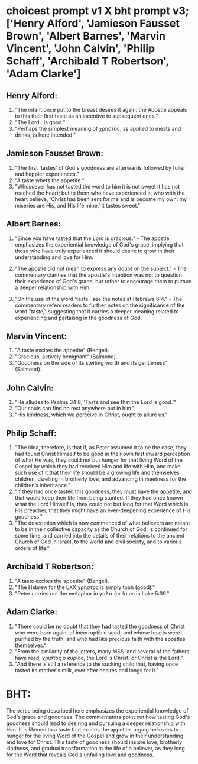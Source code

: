 # choicest prompt v1 X bht prompt v3; ['Henry Alford', 'Jamieson Fausset Brown', 'Albert Barnes', 'Marvin Vincent', 'John Calvin', 'Philip Schaff', 'Archibald T Robertson', 'Adam Clarke']

## Henry Alford:
1. "The infant once put to the breast desires it again: the Apostle appeals to this their first taste as an incentive to subsequent ones."
2. "The Lord...is good."
3. "Perhaps the simplest meaning of χρηστός, as applied to meats and drinks, is here intended."

## Jamieson Fausset Brown:
1. "The first 'tastes' of God's goodness are afterwards followed by fuller and happier experiences."
2. "A taste whets the appetite."
3. "Whosoever has not tasted the word to him it is not sweet it has not reached the heart; but to them who have experienced it, who with the heart believe, 'Christ has been sent for me and is become my own: my miseries are His, and His life mine,' it tastes sweet."

## Albert Barnes:
1. "Since you have tasted that the Lord is gracious." - The apostle emphasizes the experiential knowledge of God's grace, implying that those who have truly experienced it should desire to grow in their understanding and love for Him.

2. "The apostle did not mean to express any doubt on the subject." - The commentary clarifies that the apostle's intention was not to question their experience of God's grace, but rather to encourage them to pursue a deeper relationship with Him.

3. "On the use of the word 'taste,' see the notes at Hebrews 6:4." - The commentary refers readers to further notes on the significance of the word "taste," suggesting that it carries a deeper meaning related to experiencing and partaking in the goodness of God.

## Marvin Vincent:
1. "A taste excites the appetite" (Bengel).
2. "Gracious, actively benignant" (Salmond).
3. "Goodness on the side of its sterling worth and its gentleness" (Salmond).

## John Calvin:
1. "He alludes to Psalms 34:8, 'Taste and see that the Lord is good.'"
2. "Our souls can find no rest anywhere but in him."
3. "His kindness, which we perceive in Christ, ought to allure us."

## Philip Schaff:
1. "The idea, therefore, is that if, as Peter assumed it to be the case, they had found Christ Himself to be good in their own first inward perception of what He was, they could not but hunger for that living Word of the Gospel by which they had received Him and life with Him, and make such use of it that their life should be a growing life and themselves children, dwelling in brotherly love, and advancing in meetness for the children’s inheritance."
2. "If they had once tasted this goodness, they must have the appetite, and that would keep their life from being stunted. If they had once known what the Lord Himself is, they could not but long for that Word which is His preacher, that they might have an ever-deepening experience of His goodness."
3. "The description which is now commenced of what believers are meant to be in their collective capacity as the Church of God, is continued for some time, and carried into the details of their relations to the ancient Church of God in Israel, to the world and civil society, and to various orders of life."

## Archibald T Robertson:
1. "A taste excites the appetite" (Bengel).
2. "The Hebrew for the LXX χρηστος is simply tobh (good)."
3. "Peter carries out the metaphor in γαλα (milk) as in Luke 5:39."

## Adam Clarke:
1. "There could be no doubt that they had tasted the goodness of Christ who were born again, of incorruptible seed, and whose hearts were purified by the truth, and who had like precious faith with the apostles themselves."
2. "From the similarity of the letters, many MSS. and several of the fathers have read, χριστος ο κυριος, the Lord is Christ, or Christ is the Lord."
3. "And there is still a reference to the sucking child that, having once tasted its mother's milk, ever after desires and longs for it."


# BHT:
The verse being described here emphasizes the experiential knowledge of God's grace and goodness. The commentators point out how tasting God's goodness should lead to desiring and pursuing a deeper relationship with Him. It is likened to a taste that excites the appetite, urging believers to hunger for the living Word of the Gospel and grow in their understanding and love for Christ. This taste of goodness should inspire love, brotherly kindness, and gradual transformation in the life of a believer, as they long for the Word that reveals God's unfailing love and goodness.